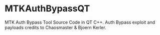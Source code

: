 # MTKAuthBypassQT
MTK Auth Bypass Tool Source Code in QT C++.
Auth Bypass exploit and payloads credits to Chaosmaster & Bjoern Kerler.
